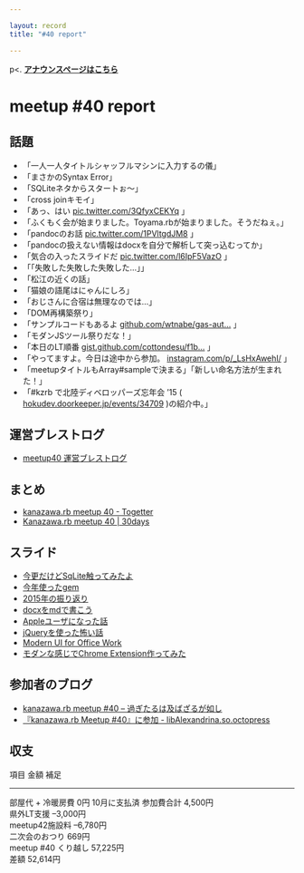 ```yaml
---

layout: record
title: "#40 report"

---
```


p\<. <a href="./"><strong>アナウンスページはこちら</strong></a>

meetup #40 report
==================

話題
----

-   「一人一人タイトルシャッフルマシンに入力するの儀」
-   「まさかのSyntax Error」
-   「SQLiteネタからスタートぉ〜」
-   「cross joinキモイ」
-   「あっ、はい
    [pic.twitter.com/3QfyxCEKYq](https://twitter.com/wtnabe/status/675538764060450816/photo/1)
    」
-   「ふくもく会が始まりました。Toyama.rbが始まりました。そうだねぇ。」
-   「pandocのお話
    [pic.twitter.com/1PVltgdJM8](https://twitter.com/wtnabe/status/675541146764898304/photo/1)
    」
-   「pandocの扱えない情報はdocxを自分で解析して突っ込むってか」
-   「気合の入ったスライドだ
    [pic.twitter.com/l6IpF5VazO](https://twitter.com/wtnabe/status/675545994528882688/photo/1)
    」
-   「「失敗した失敗した失敗した…」」
-   「松江の近くの話」
-   「猫娘の語尾はにゃんにしろ」
-   「おじさんに合宿は無理なのでは…」
-   「DOM再構築祭り」
-   「サンプルコードもあるよ
    [github.com/wtnabe/gas-aut…](https://github.com/wtnabe/gas-auto-complete-sample)
    」
-   「モダンJSツール祭りだな！」
-   「本日のLT順番
    [gist.github.com/cottondesu/f1b…](https://gist.github.com/cottondesu/f1bd23fed7faf4c3be6a)
    」
-   「やってますよ。今日は途中から参加。
    [instagram.com/p/\_LsHxAwehI/](https://www.instagram.com/p/_LsHxAwehI/)
    」
-   「meetupタイトルもArray#sampleで決まる」「新しい命名方法が生まれた！」
-   「#kzrb で北陸ディベロッパーズ忘年会 ’15 (
    [hokudev.doorkeeper.jp/events/34709](https://hokudev.doorkeeper.jp/events/34709)
    )の紹介中。」

運営ブレストログ
----------------

-   [meetup40
    運営ブレストログ](https://github.com/kanazawarb/meetup/wiki/meetup-40-%E9%81%8B%E7%94%A8%E3%83%96%E3%83%AC%E3%82%B9%E3%83%88%E3%83%AD%E3%82%B0)

まとめ
------

-   [kanazawa.rb meetup 40 - Togetter](http://togetter.com/li/912135)
-   [Kanazawa.rb meetup 40 | 30days](http://30d.jp/kzrb/30)

スライド
--------

-   [今更だけどSqLite触ってみたよ](http://www.slideshare.net/cottondesu/sqlite-56074858)
-   [今年使ったgem](http://www.slideshare.net/MakotoTakebayashi1/kanazawarb-lt-gem)
-   [2015年の振り返り](http://www.slideshare.net/MakotoTakebayashi1/kanazawarb-40-lt)
-   [docxをmdで書こう](http://www.slideshare.net/yizawa/docxmd)
-   [Appleユーザになった話](http://www.slideshare.net/hi1280/apple-56074821)
-   [jQueryを使った怖い話](https://speakerdeck.com/noboru/jquerywoshi-tutabu-ihua)
-   [Modern UI for Office
    Work](https://speakerdeck.com/wtnabe/modern-ui-for-office-work)
-   [モダンな感じでChrome
    Extension作ってみた](http://www.slideshare.net/takumimurano505/chrome-extension-56074574)

参加者のブログ
--------------

-   [kanazawa.rb meetup #40 –
    過ぎたるは及ばざるが如し](http://cotton-desu.hatenablog.com/entry/2015/12/13/154923)
-   [『kanazawa.rb Meetup #40』に参加 -
    libAlexandrina.so.octopress](http://octopress.phalanxware.com/blog/2015/12/13/kanazawa-rb-meetup-40-ni-sanka/)

収支
----

  項目                   金額       補足
  ---------------------- ---------- --------------
  部屋代 + 冷暖房費      0円        10月に支払済
  参加費合計             4,500円    
  県外LT支援             –3,000円   
  meetup42施設料         –6,780円   
  二次会のおつり         669円      
  meetup #40 くり越し   57,225円   
  差額                   52,614円   


